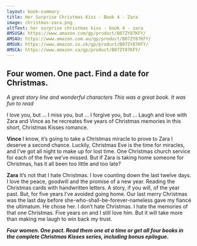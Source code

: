 ```yaml
---
layout: book-summary
title: Her Surprise Christmas Kiss - Book 4 - Zara
image: christmas-zara.png
altText: her surprise christmas kiss - book 4 - zara
AMSUSA: https://www.amazon.com/gp/product/B07ZY87KFY/
AMSAU: https://www.amazon.com.au/gp/product/B07ZY87KFY/
AMSUK: https://www.amazon.co.uk/gp/product/B07ZY87KFY/
AMSCA: https://www.amazon.ca/gp/product/B07ZY87KFY/
---
```


## Four women. One pact. Find a date for Christmas.

*A great story line and wonderful characters*
*This was a great book. It was fun to read*

I love you, but …
I miss you, but …
I forgive you, but …
Laugh and love with Zara and Vince as he recreates five years of Christmas memories in this short, Christmas Kisses romance.

**Vince**
I know, it’s going to take a Christmas miracle to prove to Zara I deserve a second chance. Luckily, Christmas Eve is the time for miracles, and I’ve got all night to make up for lost time. One Christmas church service for each of the five we’ve missed. But if Zara is taking home someone for Christmas, has it all been too little and too late?

**Zara**
It’s not that I hate Christmas. 
I love counting down the last twelve days. I love the peace, goodwill and the promise of a new year. Reading the Christmas cards with handwritten letters. A story, if you will, of the year past.
But, for five years I’ve avoided going home. 
Our last merry Christmas was the last day before she-who-shall-be-forever-nameless gave my fiancé the ultimatum.
He chose her.
I don’t hate Christmas. I hate the memories of that one Christmas.
Five years on and I still love him. But it will take more than making me laugh to win back my trust.

**_Four women. One pact. Read them one at a time or get all four books in the complete Christmas Kisses series, including bonus epilogue._**